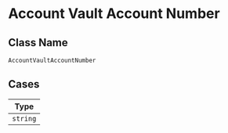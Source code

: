 
# Account Vault Account Number

## Class Name

`AccountVaultAccountNumber`

## Cases

| Type |
|  --- |
| `string` |

